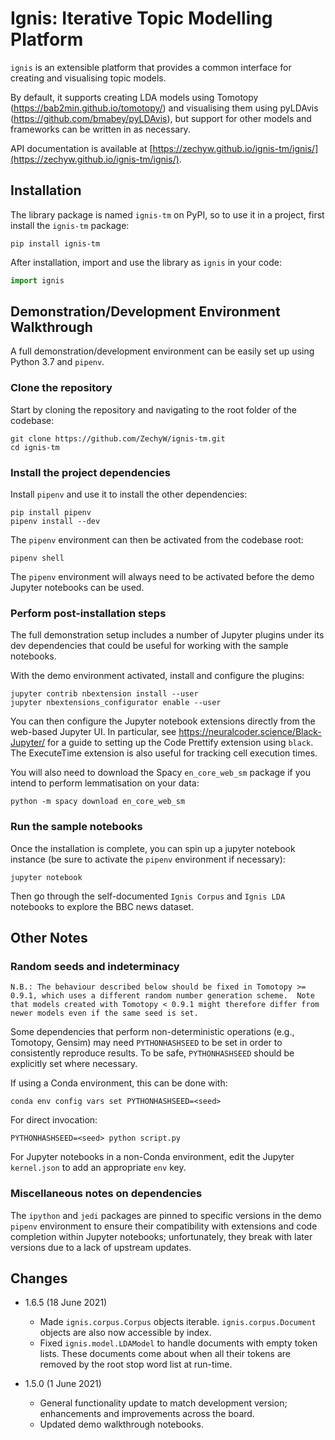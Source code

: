 # Ignis: Iterative Topic Modelling Platform

`ignis` is an extensible platform that provides a common interface for creating and visualising topic models.

By default, it supports creating LDA models using Tomotopy (https://bab2min.github.io/tomotopy/) and visualising them using pyLDAvis (https://github.com/bmabey/pyLDAvis), but support for other models and frameworks can be written in as necessary.

API documentation is available at [https://zechyw.github.io/ignis-tm/ignis/](https://zechyw.github.io/ignis-tm/ignis/).

## Installation

The library package is named `ignis-tm` on PyPI, so to use it in a project, first install the `ignis-tm` package:

```shell
pip install ignis-tm
```

After installation, import and use the library as `ignis` in your code:

```python
import ignis
```

## Demonstration/Development Environment Walkthrough

A full demonstration/development environment can be easily set up using Python 3.7 and `pipenv`.

### Clone the repository

Start by cloning the repository and navigating to the root folder of the codebase:

```shell
git clone https://github.com/ZechyW/ignis-tm.git
cd ignis-tm
```

### Install the project dependencies

Install `pipenv` and use it to install the other dependencies:

```shell
pip install pipenv
pipenv install --dev
```

The `pipenv` environment can then be activated from the codebase root:

```shell
pipenv shell
```

The `pipenv` environment will always need to be activated before the demo Jupyter notebooks can be used. 

### Perform post-installation steps

The full demonstration setup includes a number of Jupyter plugins under its dev dependencies that could be useful for working with the sample notebooks.

With the demo environment activated, install and configure the plugins:

```shell
jupyter contrib nbextension install --user
jupyter nbextensions_configurator enable --user 
```

You can then configure the Jupyter notebook extensions directly from the web-based Jupyter UI.  In particular, see https://neuralcoder.science/Black-Jupyter/ for a guide to setting up the Code Prettify extension using `black`.  The ExecuteTime extension is also useful for tracking cell execution times.

You will also need to download the Spacy `en_core_web_sm` package if you intend to perform lemmatisation on your data:

```shell
python -m spacy download en_core_web_sm
```

### Run the sample notebooks

Once the installation is complete, you can spin up a jupyter notebook instance (be sure to activate the `pipenv` environment if necessary):

```shell
jupyter notebook
```

Then go through the self-documented `Ignis Corpus` and `Ignis LDA` notebooks to explore the BBC news dataset.

## Other Notes

### Random seeds and indeterminacy
```text
N.B.: The behaviour described below should be fixed in Tomotopy >= 0.9.1, which uses a different random number generation scheme.  Note that models created with Tomotopy < 0.9.1 might therefore differ from newer models even if the same seed is set.
```

Some dependencies that perform non-deterministic operations (e.g., Tomotopy, Gensim) may need `PYTHONHASHSEED` to be set in order to consistently reproduce results.  To be safe, `PYTHONHASHSEED` should be explicitly set where necessary.  

If using a Conda environment, this can be done with:
```shell
conda env config vars set PYTHONHASHSEED=<seed>
```

For direct invocation:
```shell
PYTHONHASHSEED=<seed> python script.py
```

For Jupyter notebooks in a non-Conda environment, edit the Jupyter `kernel.json` to add an appropriate `env` key.

### Miscellaneous notes on dependencies

The `ipython` and `jedi` packages are pinned to specific versions in the demo `pipenv` environment to ensure their compatibility with extensions and code completion within Jupyter notebooks; unfortunately, they break with later versions due to a lack of upstream updates.

## Changes
- 1.6.5 (18 June 2021)
    - Made `ignis.corpus.Corpus` objects iterable.  `ignis.corpus.Document` objects are also now accessible by index.
    - Fixed `ignis.model.LDAModel` to handle documents with empty token lists.  These documents come about when all their tokens are removed by the root stop word list at run-time.

- 1.5.0 (1 June 2021)
    - General functionality update to match development version; enhancements and improvements across the board.
    - Updated demo walkthrough notebooks.